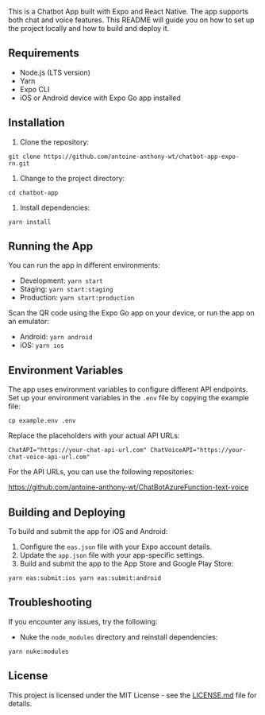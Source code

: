 This is a Chatbot App built with Expo and React Native. The app supports both chat and voice features. This README will guide you on how to set up the project locally and how to build and deploy it.

Requirements
------------

-   Node.js (LTS version)
-   Yarn
-   Expo CLI
-   iOS or Android device with Expo Go app installed

Installation
------------

1.  Clone the repository:

`git clone https://github.com/antoine-anthony-wt/chatbot-app-expo-rn.git`

1.  Change to the project directory:

`cd chatbot-app`

1.  Install dependencies:

`yarn install`

Running the App
---------------

You can run the app in different environments:

-   Development: `yarn start`
-   Staging: `yarn start:staging`
-   Production: `yarn start:production`

Scan the QR code using the Expo Go app on your device, or run the app on an emulator:

-   Android: `yarn android`
-   iOS: `yarn ios`

Environment Variables
---------------------

The app uses environment variables to configure different API endpoints. Set up your environment variables in the `.env` file by copying the example file:

`cp example.env .env`

Replace the placeholders with your actual API URLs:

`ChatAPI="https://your-chat-api-url.com"
ChatVoiceAPI="https://your-chat-voice-api-url.com"`

For the API URLs, you can use the following repositories:

https://github.com/antoine-anthony-wt/ChatBotAzureFunction-text-voice

Building and Deploying
----------------------

To build and submit the app for iOS and Android:

1.  Configure the `eas.json` file with your Expo account details.
2.  Update the `app.json` file with your app-specific settings.
3.  Build and submit the app to the App Store and Google Play Store:

`yarn eas:submit:ios
yarn eas:submit:android`

Troubleshooting
---------------

If you encounter any issues, try the following:

-   Nuke the `node_modules` directory and reinstall dependencies:

`yarn nuke:modules`


License
-------

This project is licensed under the MIT License - see the [LICENSE.md](https://chat.openai.com/LICENSE.md) file for details.
